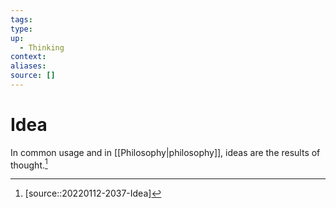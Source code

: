 ```yaml
---
tags:
type:
up:
  - Thinking
context:
aliases:
source: []
---
```


# Idea

In common usage and in [[Philosophy|philosophy]], ideas are the results of thought.[^1]

[^1]: [source::20220112-2037-Idea]
